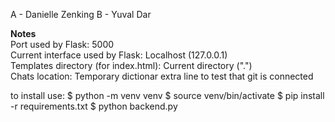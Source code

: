 A - Danielle Zenking
B - Yuval Dar

**Notes**  
Port used by Flask: 5000  
Current interface used by Flask: Localhost (127.0.0.1)  
Templates directory (for index.html): Current directory (".")  
Chats location: Temporary dictionar
extra line to test that git is connected


to install use:
$ python -m venv venv
$ source venv/bin/activate
$ pip install -r requirements.txt
$ python backend.py